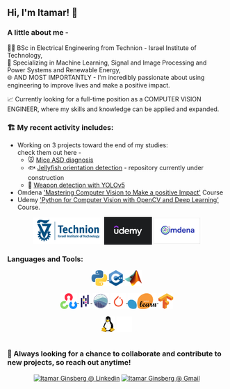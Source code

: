## Hi, I'm Itamar! 👋

  ### A little about me - 
👨‍🎓 BSc in Electrical Engineering from Technion - Israel Institute of Technology,  
🤖 Specializing in Machine Learning, Signal and Image Processing and Power Systems and Renewable Energy,  
🌐 AND MOST IMPORTANTLY - I'm incredibly passionate about using engineering to improve lives and make a positive impact.

📈 Currently looking for a full-time position as a COMPUTER VISION ENGINEER, where my skills and knowledge can be applied and expanded.  

  ### 🏗️ My recent activity includes: 
- Working on 3 projects toward the end of my studies:  
check them out here - 
  - 🐭 [Mice ASD diagnosis](https://github.com/etgins/Mice_ASD_Diagnosis) 
  - 🐟 [Jellyfish orientation detection](https://github.com/etgins/jellyfish_orientation) - repository currently under construction
  - 🔫 [Weapon detection with YOLOv5](https://github.com/etgins/weapon_detection_with_transfer_learning)
- Omdena ['Mastering Computer Vision to Make a positive Impact'](https://omdena.com/course/mastering-computer-vision-to-make-an-impact-real-world-case-study/) Course
- Udemy ['Python for Computer Vision with OpenCV and Deep Learning'](https://www.udemy.com/course/python-for-computer-vision-with-opencv-and-deep-learning/) Course.

<p align="center">
<a href="https://ece.technion.ac.il/" target="blank"><img align="center" src="Technion.jpg" alt="Technion" height="60"  /></a>
  <a href="https://www.udemy.com/" target="blank"><img align="center" src="udemy.jpg" alt="Udemy" height="64" /></a>
  <a href="https://omdena.com/" target="blank"><img align="center" src="omdena.png" alt="Omdena" height="60"  /></a>

### Languages and Tools:
<p align="center">
<a href="https://www.python.org" target="_blank"> <img align="center" alt="Python" height="36" src="https://github.com/etgins/etgins/blob/main/python-5.svg?raw=true"/> </a>
<a href="https://www.w3schools.com/cpp/" target="_blank"> <img align="center" alt="C++" height="36" src="https://github.com/etgins/etgins/blob/main/c%2B%2B.png"/> </a>
<a href="https://www.mathworks.com/products/matlab.html" target="_blank"> <img align="center" alt="Matlab" height="36" src="https://github.com/etgins/etgins/blob/main/matlab.png"/> </a>
  <br />
  <br />
<a href="https://opencv.org/" target="_blank"> <img align="center" alt="openCV" height="36" src="https://github.com/etgins/etgins/blob/main/opencv.png"/> </a>
<a href="https://pandas.pydata.org/" target="_blank"> <img align="center" alt="pandas" height="36" src="https://github.com/etgins/etgins/blob/main/pandas_mark.svg"/> </a>
<a href="https://seaborn.pydata.org/" target="_blank"> <img align="center" alt="seaborn" height="36" src="https://github.com/etgins/etgins/blob/main/seaborn.svg"/> </a>
<a href="https://pytorch.org/" target="_blank"> <img align="center" alt="pytorch" height="36" src="https://github.com/etgins/etgins/blob/main/pytorch-logo.png?raw=true"/> </a>
<a href="https://scikit-learn.org/stable/" target="_blank"> <img align="center" alt="scikit-learn" height="36" src="https://github.com/etgins/etgins/blob/main/sklearn.png"/> </a>
<a href="https://www.tensorflow.org/" target="_blank"> <img align="center" alt="tensorflow" height="36" src="https://github.com/etgins/etgins/blob/main/Tensorflow_logo.png"/> </a>
  <br />
  <br />
<img align="center" alt="Linux" height="36" src="https://github.com/etgins/etgins/blob/main/linux.png" />
<img align="center" alt="GitHub" height="36" src="https://github.com/Aakarsh-B/trying-repos/blob/master/github.svg" />
<br />
<br />
  

  ### 🤝 Always looking for a chance to collaborate and contribute to new projects, so reach out anytime!
<p align="center">
<a href="https://www.linkedin.com/in/itamar-ginsberg/" target="blank"><img align="center" src="https://upload.wikimedia.org/wikipedia/commons/c/ca/LinkedIn_logo_initials.png" alt="Itamar Ginsberg @ Linkedin" height="36"  /></a>
  <a href="mailto:itamar.gins@gmail.com" target="blank"><img align="center" src="https://logos-world.net/wp-content/uploads/2020/11/Gmail-Logo.png" alt="Itamar Ginsberg @ Gmail" height="30" /></a>
  
  
  <!--
**etgins/etgins** is a ✨ _special_ ✨ repository because its `README.md` (this file) appears on your GitHub profile.

Here are some ideas to get you started:

- 🔭 I’m currently working on ...
- 🌱 I’m currently learning ...
- 👯 I’m looking to collaborate on ...
- 🤔 I’m looking for help with ...
- 💬 Ask me about ...
- 📫 How to reach me: ...
- 😄 Pronouns: ...
- ⚡ Fun fact: ...
-->
